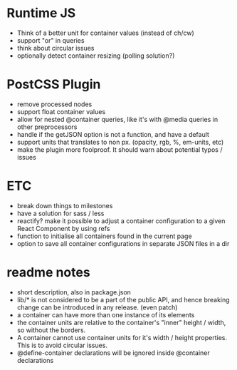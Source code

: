 # Runtime JS
- Think of a better unit for container values (instead of ch/cw)
- support "or" in queries
- think about circular issues
- optionally detect container resizing (polling solution?)

# PostCSS Plugin
- remove processed nodes
- support float container values
- allow for nested @container queries, like it's with @media queries in other preprocessors 
- handle if the getJSON option is not a function, and have a default
- support units that translates to non px. (opacity, rgb, %, em-units, etc)
- make the plugin more foolproof. It should warn about potential typos / issues

# ETC
- break down things to milestones
- have a solution for sass / less
- reactify? make it possible to adjust a container configuration to a given React
Component by using refs
- function to initialise all containers found in the current page
- option to save all container configurations in separate JSON files in a dir

# readme notes
- short description, also in package.json
- lib/* is not considered to be a part of the public API, and hence breaking
change can be introduced in any release. (even patch)
- a container can have more than one instance of its elements
- the container units are relative to the container's "inner" height / width, so without the borders.
- A container cannot use container units for it's width / height properties.
This is to avoid circular issues.
- @define-container declarations will be ignored inside @container declarations
